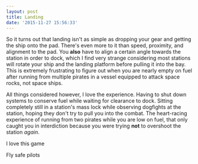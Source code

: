 ```yaml
---
layout: post
title: Landing
date: '2015-11-27 15:56:33'
---
```


So it turns out that landing isn't as simple as dropping your gear and getting the ship onto the pad. There's even more to it than speed, proximity, and alignment to the pad. You **also** have to align a certain angle towards the station in order to dock, which I find very strange considering most stations will rotate your ship and the landing platform before pulling it into the bay. This is extremely frustrating to figure out when you are nearly empty on fuel after running from multiple pirates in a vessel equipped to attack space rocks, not space ships.

All things considered however, I love the experience. Having to shut down systems to conserve fuel while waiting for clearance to dock. Sitting completely still in a station's mass lock while observing dogfights at the station, hoping they don't try to pull you into the combat. The heart-racing experience of running from two pirates while you are low on fuel, that only caught you in interdiction because you were trying __not__ to overshoot the station _again_.

I love this game

Fly safe pilots